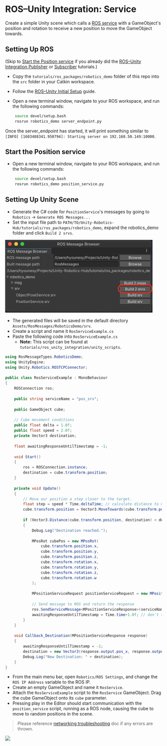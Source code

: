 # ROS–Unity Integration: Service

Create a simple Unity scene which calls a [ROS service](http://wiki.ros.org/Services) with a GameObject's position and rotation to receive a new position to move the GameObject towards.

## Setting Up ROS

(Skip to [Start the Position service](service.md#start-the-position-service) if you already did the [ROS–Unity Integration Publisher](publisher.md) or [Subscriber](subscriber.md) tutorials.)

- Copy the `tutorials/ros_packages/robotics_demo` folder of this repo into the `src` folder in your Catkin workspace.

- Follow the [ROS–Unity Initial Setup](setup.md) guide.

- Open a new terminal window, navigate to your ROS workspace, and run the following commands:

   ```bash
    source devel/setup.bash
    rosrun robotics_demo server_endpoint.py
   ```

Once the server_endpoint has started, it will print something similar to `[INFO] [1603488341.950794]: Starting server on 192.168.50.149:10000`.

## Start the Position service
- Open a new terminal window, navigate to your ROS workspace, and run the following commands:

   ```bash
    source devel/setup.bash
    rosrun robotics_demo position_service.py
   ```

## Setting Up Unity Scene
- Generate the C# code for `PositionService`'s messages by going to `Robotics` -> `Generate ROS Messages...`
- Set the input file path to `PATH/TO/Unity-Robotics-Hub/tutorials/ros_packages/robotics_demo`, expand the robotics_demo folder and click `Build 2 srvs`.

![](images/generate_messages_2.png)

   - The generated files will be saved in the default directory `Assets/RosMessages/RoboticsDemo/srv`.
- Create a script and name it `RosServiceExample.cs`
- Paste the following code into `RosServiceExample.cs`
    - **Note:** This script can be found at `tutorials/ros_unity_integration/unity_scripts`.

```csharp
using RosMessageTypes.RoboticsDemo;
using UnityEngine;
using Unity.Robotics.ROSTCPConnector;

public class RosServiceExample : MonoBehaviour
{
    ROSConnection ros;

    public string serviceName = "pos_srv";

    public GameObject cube;

    // Cube movement conditions
    public float delta = 1.0f;
    public float speed = 2.0f;
    private Vector3 destination;

    float awaitingResponseUntilTimestamp = -1;

    void Start()
    {
        ros = ROSConnection.instance;
        destination = cube.transform.position;
    }

    private void Update()
    {
        // Move our position a step closer to the target.
        float step = speed * Time.deltaTime; // calculate distance to move
        cube.transform.position = Vector3.MoveTowards(cube.transform.position, destination, step);

        if (Vector3.Distance(cube.transform.position, destination) < delta && Time.time > awaitingResponseUntilTimestamp)
        {
            Debug.Log("Destination reached.");

            MPosRot cubePos = new MPosRot(
                cube.transform.position.x,
                cube.transform.position.y,
                cube.transform.position.z,
                cube.transform.rotation.x,
                cube.transform.rotation.y,
                cube.transform.rotation.z,
                cube.transform.rotation.w
            );

            MPositionServiceRequest positionServiceRequest = new MPositionServiceRequest(cubePos);

            // Send message to ROS and return the response
            ros.SendServiceMessage<MPositionServiceResponse>(serviceName, positionServiceRequest, Callback_Destination);
            awaitingResponseUntilTimestamp = Time.time+1.0f; // don't send again for 1 second, or until we receive a response
        }
    }

    void Callback_Destination(MPositionServiceResponse response)
    {
        awaitingResponseUntilTimestamp = -1;
        destination = new Vector3(response.output.pos_x, response.output.pos_y, response.output.pos_z);
        Debug.Log("New Destination: " + destination);
    }
}
```

- From the main menu bar, open `Robotics/ROS Settings`, and change the `ROS IP Address` variable to the ROS IP.
- Create an empty GameObject and name it `RosService`.
- Attach the `RosServiceExample` script to the `RosService` GameObject. Drag the cube GameObject onto its `cube` parameter.
- Pressing play in the Editor should start communication with the `position_service` script, running as a ROS node, causing the cube to move to random positions in the scene.


> Please reference [networking troubleshooting](network.md) doc if any errors are thrown.

![](images/tcp_3.gif)
